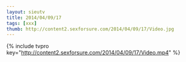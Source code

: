 ```yaml
--- 
layout: sieutv
title: 2014/04/09/17
tags: [xxx]
thumb: http://content2.sexforsure.com/2014/04/09/17/Video.jpg
---
```

{% include tvpro key="http://content2.sexforsure.com/2014/04/09/17/Video.mp4" %} 
